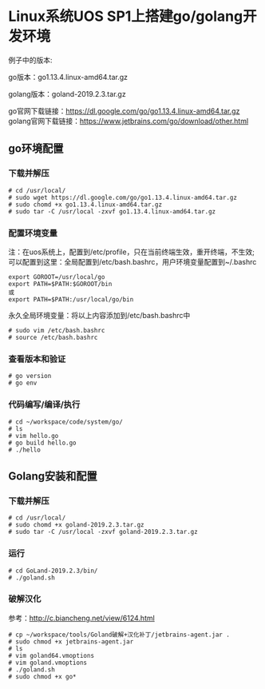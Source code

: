 Linux系统UOS SP1上搭建go/golang开发环境
===========================


例子中的版本:

go版本：go1.13.4.linux-amd64.tar.gz

golang版本：goland-2019.2.3.tar.gz


go官网下载链接：https://dl.google.com/go/go1.13.4.linux-amd64.tar.gz  
golang官网下载链接：https://www.jetbrains.com/go/download/other.html


## go环境配置

### 下载并解压

	# cd /usr/local/
	# sudo wget https://dl.google.com/go/go1.13.4.linux-amd64.tar.gz
	# sudo chomd +x go1.13.4.linux-amd64.tar.gz
	# sudo tar -C /usr/local -zxvf go1.13.4.linux-amd64.tar.gz

### 配置环境变量

注：在uos系统上，配置到/etc/profile，只在当前终端生效，重开终端，不生效;  
可以配置到这里：全局配置到/etc/bash.bashrc，用户环境变量配置到~/.bashrc

	export GOROOT=/usr/local/go
	export PATH=$PATH:$GOROOT/bin
	或
	export PATH=$PATH:/usr/local/go/bin

永久全局环境变量：将以上内容添加到/etc/bash.bashrc中

	# sudo vim /etc/bash.bashrc
	# source /etc/bash.bashrc

### 查看版本和验证

	# go version
	# go env

### 代码编写/编译/执行

	# cd ~/workspace/code/system/go/
	# ls
	# vim hello.go 
	# go build hello.go 
	# ./hello 

## Golang安装和配置

### 下载并解压

	# cd /usr/local/
	# sudo chomd +x goland-2019.2.3.tar.gz
	# sudo tar -C /usr/local -zxvf goland-2019.2.3.tar.gz

### 运行

	# cd GoLand-2019.2.3/bin/
	# ./goland.sh

### 破解汉化

参考：http://c.biancheng.net/view/6124.html

	# cp ~/workspace/tools/Goland破解+汉化补丁/jetbrains-agent.jar .
	# sudo chmod +x jetbrains-agent.jar 
	# ls
	# vim goland64.vmoptions
	# vim goland.vmoptions 
	# ./goland.sh
	# sudo chmod +x go*
